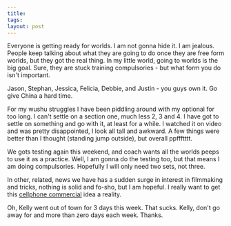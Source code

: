 ```yaml
---
title: 
tags: 
layout: post
---
```

Everyone is getting ready for worlds.  I am not gonna hide it.  I am jealous.  People keep talking about what they are going to do once they are free form worlds, but they got the real thing.  In my little world, going to worlds is the big goal.  Sure, they are stuck training compulsories - but what form you do isn't important.  



Jason, Stephan, Jessica, Felicia, Debbie, and Justin - you guys own it.  Go give China a hard time.



For my wushu struggles I have been piddling around with my optional for too long.  I can't settle on a section one, much less 2, 3 and 4.  I have got to settle on something and go with it, at least for a while.  I watched it on video and was pretty disappointed, I look all tall and awkward.  A few things were better than I thought (standing jump outside), but overall ppffftttt.



We gots testing again this weekend, and coach wants all the worlds peeps to use it as a practice.  Well, I am gonna do the testing too, but that means I am doing compulsories.  Hopefully I will only need two sets, not three.



In other, related, news we have has a sudden surge in interest in filmmaking and tricks, nothing is solid and fo-sho, but I am hopeful.  I really want to get this <a href="http://www.fuzzymonk.com/pd/phpBB2/viewtopic.php?t=216">cellphone commercial</a> idea a reality.  



Oh, Kelly went out of town for 3 days this week. That sucks.  Kelly, don't go away for and more than zero days each week.  Thanks.
